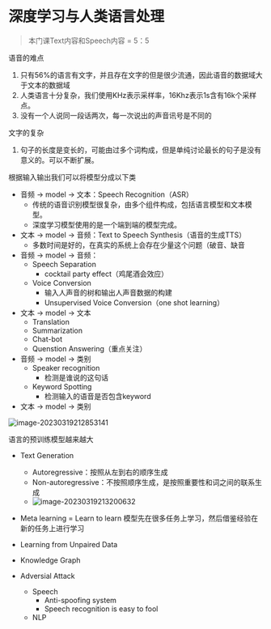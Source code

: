 # 深度学习与人类语言处理

> 本门课Text内容和Speech内容 = 5：5

语音的难点

1. 只有56%的语言有文字，并且存在文字的但是很少流通，因此语音的数据域大于文本的数据域
2. 人类语言十分复杂，我们使用KHz表示采样率，16Khz表示1s含有16k个采样点。
3. 没有一个人说同一段话两次，每一次说出的声音讯号是不同的

文字的复杂

1. 句子的长度是变长的，可能由过多个词构成，但是单纯讨论最长的句子是没有意义的。可以不断扩展。



根据输入输出我们可以将模型分成以下类

- 音频 -> model -> 文本：Speech Recognition（ASR）
  - 传统的语音识别模型很复杂，由多个组件构成，包括语言模型和文本模型。
  - 深度学习模型使用的是一个端到端的模型完成。
- 文本 -> model -> 音频：Text to Speech Synthesis（语音的生成TTS）
  - 多数时间是好的，在真实的系统上会存在少量这个问题（破音、缺音
- 音频 -> model -> 音频：
  - Speech Separation
    - cocktail party effect（鸡尾酒会效应）
  - Voice Conversion
    - 输入人声音的树和输出人声音数据的构建
    - Unsupervised Voice Conversion（one shot learning）
- 文本 -> model -> 文本
  - Translation
  - Summarization
  - Chat-bot
  - Quenstion Answering（重点关注）
- 音频 -> model -> 类别
  - Speaker recognition
    - 检测是谁说的这句话
  - Keyword Spotting
    - 检测输入的语音是否包含keyword
- 文本 -> model -> 类别



![image-20230319212853141](https://niuzhikang.oss-cn-chengdu.aliyuncs.com/figures/202303192129979.png)

语言的预训练模型越来越大

- Text Generation
  - Autoregressive：按照从左到右的顺序生成
  - Non-autoregressive：不按照顺序生成，是按照重要性和词之间的联系生成
  - ![image-20230319213200632](https://niuzhikang.oss-cn-chengdu.aliyuncs.com/figures/202303192132807.png)



- Meta learning = Learn to learn 模型先在很多任务上学习，然后借鉴经验在新的任务上进行学习
- Learning from Unpaired Data
- Knowledge Graph
- Adversial Attack
  - Speech
    - Anti-spoofing system
    - Speech recognition is easy to fool
  - NLP